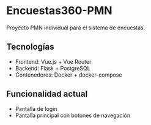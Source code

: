 # Encuestas360-PMN

Proyecto PMN individual para el sistema de encuestas.

## Tecnologías
- Frontend: Vue.js + Vue Router
- Backend: Flask + PostgreSQL
- Contenedores: Docker + docker-compose

## Funcionalidad actual
- Pantalla de login
- Pantalla principal con botones de navegación

